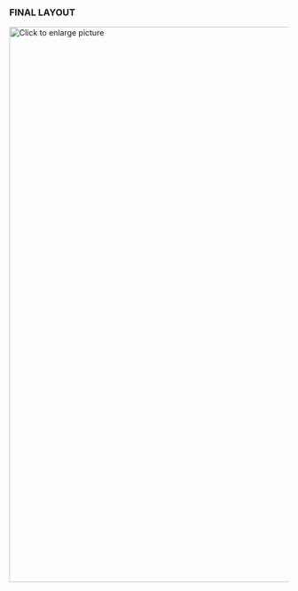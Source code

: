 ### FINAL LAYOUT

<a href="https://drive.google.com/uc?export=view&id=1FxCtsMcJ-yEv6Ezbb1lMoAiiuY-yTPfM"><img src="https://drive.google.com/uc?export=view&id=1FxCtsMcJ-yEv6Ezbb1lMoAiiuY-yTPfM" style="width: 1000px; max-width: 100%; height: auto" title="Click to enlarge picture" />
